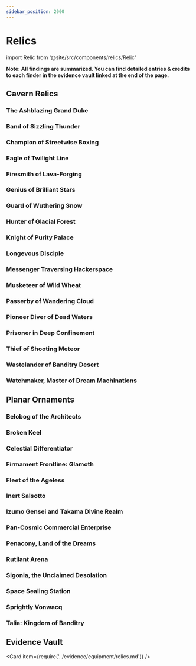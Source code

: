 ```yaml
---
sidebar_position: 2000
---
```


# Relics

import Relic from '@site/src/components/relics/Relic'

**Note: All findings are summarized. You can find detailed entries & credits to each finder in the evidence vault linked at the end of the page.**

## Cavern Relics

### The Ashblazing Grand Duke

<Relic relic="The Ashblazing Grand Duke" />

### Band of Sizzling Thunder

<Relic relic="Band of Sizzling Thunder" />

### Champion of Streetwise Boxing

<Relic relic="Champion of Streetwise Boxing" />

### Eagle of Twilight Line

<Relic relic="Eagle of Twilight Line" />

### Firesmith of Lava-Forging

<Relic relic="Firesmith of Lava-Forging" />

### Genius of Brilliant Stars

<Relic relic="Genius of Brilliant Stars" />

### Guard of Wuthering Snow

<Relic relic="Guard of Wuthering Snow" />

### Hunter of Glacial Forest

<Relic relic="Hunter of Glacial Forest" />

### Knight of Purity Palace

<Relic relic="Knight of Purity Palace" />

### Longevous Disciple

<Relic relic="Longevous Disciple" />

### Messenger Traversing Hackerspace

<Relic relic="Messenger Traversing Hackerspace" />

### Musketeer of Wild Wheat

<Relic relic="Musketeer of Wild Wheat" />

### Passerby of Wandering Cloud

<Relic relic="Passerby of Wandering Cloud" />

### Pioneer Diver of Dead Waters

<Relic relic="Pioneer Diver of Dead Waters" />

### Prisoner in Deep Confinement

<Relic relic="Prisoner in Deep Confinement" />

### Thief of Shooting Meteor

<Relic relic="Thief of Shooting Meteor" />

### Wastelander of Banditry Desert

<Relic relic="Wastelander of Banditry Desert" />

### Watchmaker, Master of Dream Machinations

<Relic relic="Watchmaker, Master of Dream Machinations" />

## Planar Ornaments

### Belobog of the Architects

<Relic relic="Belobog of the Architects" />

### Broken Keel

<Relic relic="Broken Keel" />

### Celestial Differentiator

<Relic relic="Celestial Differentiator" />

### Firmament Frontline: Glamoth

<Relic relic="Firmament Frontline: Glamoth" />

### Fleet of the Ageless

<Relic relic="Fleet of the Ageless" />

### Inert Salsotto

<Relic relic="Inert Salsotto" />

### Izumo Gensei and Takama Divine Realm

<Relic relic="Izumo Gensei and Takama Divine Realm" />

### Pan-Cosmic Commercial Enterprise

<Relic relic="Pan-Cosmic Commercial Enterprise" />

### Penacony, Land of the Dreams

<Relic relic="Penacony, Land of the Dreams" />

### Rutilant Arena

<Relic relic="Rutilant Arena" />

### Sigonia, the Unclaimed Desolation

<Relic relic="Sigonia, the Unclaimed Desolation" />

### Space Sealing Station

<Relic relic="Space Sealing Station" />

### Sprightly Vonwacq

<Relic relic="Sprightly Vonwacq" />

### Talia: Kingdom of Banditry

<Relic relic="Talia: Kingdom of Banditry" />

## Evidence Vault

<Card item={require('../evidence/equipment/relics.md')} />